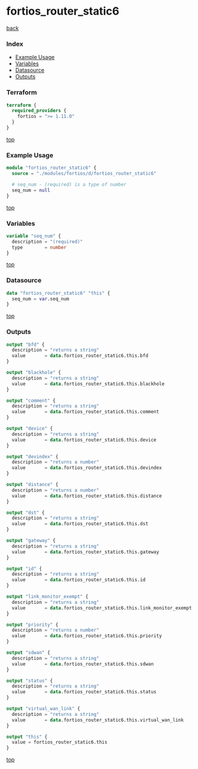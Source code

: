 # fortios_router_static6

[back](../fortios.md)

### Index

- [Example Usage](#example-usage)
- [Variables](#variables)
- [Datasource](#datasource)
- [Outputs](#outputs)

### Terraform

```terraform
terraform {
  required_providers {
    fortios = ">= 1.11.0"
  }
}
```

[top](#index)

### Example Usage

```terraform
module "fortios_router_static6" {
  source = "./modules/fortios/d/fortios_router_static6"

  # seq_num - (required) is a type of number
  seq_num = null
}
```

[top](#index)

### Variables

```terraform
variable "seq_num" {
  description = "(required)"
  type        = number
}
```

[top](#index)

### Datasource

```terraform
data "fortios_router_static6" "this" {
  seq_num = var.seq_num
}
```

[top](#index)

### Outputs

```terraform
output "bfd" {
  description = "returns a string"
  value       = data.fortios_router_static6.this.bfd
}

output "blackhole" {
  description = "returns a string"
  value       = data.fortios_router_static6.this.blackhole
}

output "comment" {
  description = "returns a string"
  value       = data.fortios_router_static6.this.comment
}

output "device" {
  description = "returns a string"
  value       = data.fortios_router_static6.this.device
}

output "devindex" {
  description = "returns a number"
  value       = data.fortios_router_static6.this.devindex
}

output "distance" {
  description = "returns a number"
  value       = data.fortios_router_static6.this.distance
}

output "dst" {
  description = "returns a string"
  value       = data.fortios_router_static6.this.dst
}

output "gateway" {
  description = "returns a string"
  value       = data.fortios_router_static6.this.gateway
}

output "id" {
  description = "returns a string"
  value       = data.fortios_router_static6.this.id
}

output "link_monitor_exempt" {
  description = "returns a string"
  value       = data.fortios_router_static6.this.link_monitor_exempt
}

output "priority" {
  description = "returns a number"
  value       = data.fortios_router_static6.this.priority
}

output "sdwan" {
  description = "returns a string"
  value       = data.fortios_router_static6.this.sdwan
}

output "status" {
  description = "returns a string"
  value       = data.fortios_router_static6.this.status
}

output "virtual_wan_link" {
  description = "returns a string"
  value       = data.fortios_router_static6.this.virtual_wan_link
}

output "this" {
  value = fortios_router_static6.this
}
```

[top](#index)